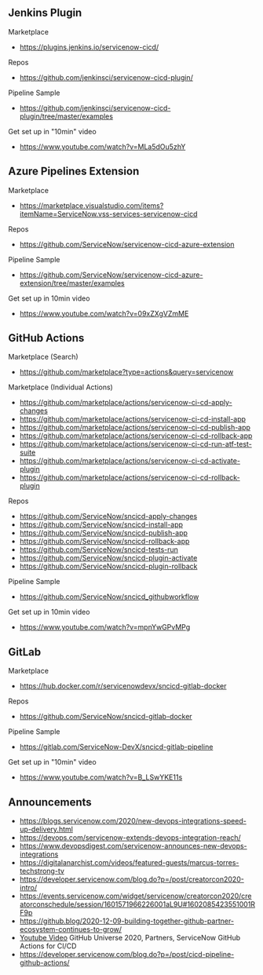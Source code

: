 ## Jenkins Plugin

Marketplace
- https://plugins.jenkins.io/servicenow-cicd/

Repos
- https://github.com/jenkinsci/servicenow-cicd-plugin/

Pipeline Sample
- https://github.com/jenkinsci/servicenow-cicd-plugin/tree/master/examples

Get set up in "10min" video
- https://www.youtube.com/watch?v=MLa5dOu5zhY

## Azure Pipelines Extension

Marketplace 
- https://marketplace.visualstudio.com/items?itemName=ServiceNow.vss-services-servicenow-cicd

Repos
- https://github.com/ServiceNow/servicenow-cicd-azure-extension

Pipeline Sample
- https://github.com/ServiceNow/servicenow-cicd-azure-extension/tree/master/examples

Get set up in 10min video
- https://www.youtube.com/watch?v=09xZXgVZmME

## GitHub Actions

Marketplace (Search)

- https://github.com/marketplace?type=actions&query=servicenow

Marketplace (Individual Actions)

- https://github.com/marketplace/actions/servicenow-ci-cd-apply-changes
- https://github.com/marketplace/actions/servicenow-ci-cd-install-app
- https://github.com/marketplace/actions/servicenow-ci-cd-publish-app
- https://github.com/marketplace/actions/servicenow-ci-cd-rollback-app
- https://github.com/marketplace/actions/servicenow-ci-cd-run-atf-test-suite
- https://github.com/marketplace/actions/servicenow-ci-cd-activate-plugin
- https://github.com/marketplace/actions/servicenow-ci-cd-rollback-plugin
 
Repos
- https://github.com/ServiceNow/sncicd-apply-changes
- https://github.com/ServiceNow/sncicd-install-app
- https://github.com/ServiceNow/sncicd-publish-app
- https://github.com/ServiceNow/sncicd-rollback-app
- https://github.com/ServiceNow/sncicd-tests-run
- https://github.com/ServiceNow/sncicd-plugin-activate
- https://github.com/ServiceNow/sncicd-plugin-rollback

Pipeline Sample
- https://github.com/ServiceNow/sncicd_githubworkflow

Get set up in 10min video
- https://www.youtube.com/watch?v=mpnYwGPvMPg

## GitLab

Marketplace
- https://hub.docker.com/r/servicenowdevx/sncicd-gitlab-docker

Repos
- https://github.com/ServiceNow/sncicd-gitlab-docker

Pipeline Sample
- https://gitlab.com/ServiceNow-DevX/sncicd-gitlab-pipeline

Get set up in "10min" video
- https://www.youtube.com/watch?v=B_LSwYKE11s

## Announcements
- https://blogs.servicenow.com/2020/new-devops-integrations-speed-up-delivery.html
- https://devops.com/servicenow-extends-devops-integration-reach/
- https://www.devopsdigest.com/servicenow-announces-new-devops-integrations
- https://digitalanarchist.com/videos/featured-guests/marcus-torres-techstrong-tv
- https://developer.servicenow.com/blog.do?p=/post/creatorcon2020-intro/
- https://events.servicenow.com/widget/servicenow/creatorcon2020/creatorconschedule/session/1601571966226001aL9U#1602085423551001RF9p
- https://github.blog/2020-12-09-building-together-github-partner-ecosystem-continues-to-grow/
- [Youtube Video](https://www.youtube.com/watch?v=r_7NdEyvRYk) GitHub Universe 2020, Partners, ServiceNow GitHub Actions for CI/CD
- https://developer.servicenow.com/blog.do?p=/post/cicd-pipeline-github-actions/
